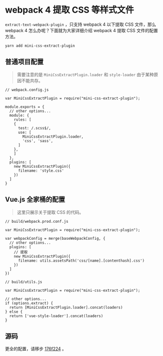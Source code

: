 # webpack 4 提取 CSS 等样式文件

`extract-text-webpack-plugin` ，只支持 webpack 4 以下提取 CSS 文件，那么 webpack 4 怎么办呢？下面就为大家详细介绍 webpack 4 提取 CSS 文件的配置方法。

```
yarn add mini-css-extract-plugin
```

## 普通项目配置

> 需要注意的是 `MiniCssExtractPlugin.loader` 和 `style-loader` 由于某种原因不能共存。

```
// webpack.config.js

var MiniCssExtractPlugin = require("mini-css-extract-plugin");

module.exports = {
  // other options...
  module: {
    rules: [
    {
      test: /.scss$/,
      use: [
        MiniCssExtractPlugin.loader,
        'css', 'sass',
      ]
    },
    ]
  },
  plugins: [
    new MiniCssExtractPlugin({
      filename: 'style.css'
    })
  ]
}
```

## Vue.js 全家桶的配置

>这里只展示关于提取 CSS 的代码。

```
// build/webpack.prod.conf.js

var MiniCssExtractPlugin = require("mini-css-extract-plugin");

var webpackConfig = merge(baseWebpackConfig, {
  // other options...
  plugins: [
    // 提取
    new MiniCssExtractPlugin({
      filename: utils.assetsPath('css/[name].[contenthash].css')
    })
  ]
})
```

```
// build/utils.js

var MiniCssExtractPlugin = require("mini-css-extract-plugin");

// other options...
if (options.extract) {
  return [MiniCssExtractPlugin.loader].concat(loaders)
} else {
  return ['vue-style-loader'].concat(loaders)
}
```

## 源码

更全的配置，请移步 [176f224](https://github.com/iq9891/vue-spa-template/commit/176f224a224c48840fc589991e141f856e030953) 。
